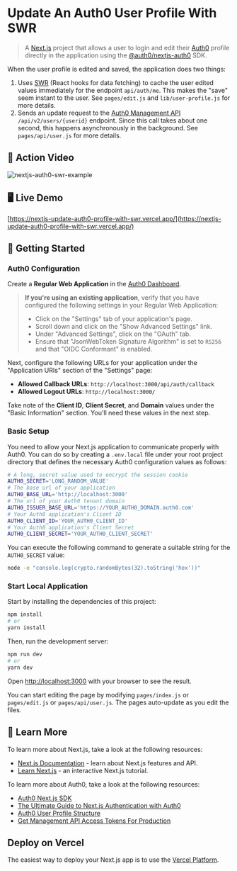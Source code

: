 # Update An Auth0 User Profile With SWR

> A [Next.js](https://nextjs.org/) project that allows a user to login and edit their [Auth0](https://auth0.com/) profile directly in the application using the [@auth0/nextjs-auth0](https://github.com/auth0/nextjs-auth0) SDK. 

When the user profile is edited and saved, the application does two things:
1. Uses [SWR](https://swr.vercel.app/) (React hooks for data fetching) to cache the user edited values immediately for the endpoint `api/auth/me`. This makes the  "save" seem instant to the user. See `pages/edit.js` and `lib/user-profile.js` for more details.
2. Sends an update request to the [Auth0 Management API](https://auth0.com/docs/api/management/v2) `/api/v2/users/{userid}` endpoint. Since this call takes about one second, this happens asynchronously in the background. See `pages/api/user.js` for more details.

## 🎥 Action Video

![nextjs-auth0-swr-example](https://user-images.githubusercontent.com/67964959/133476469-1b42b919-996d-4f2b-8ae2-6bc2a4234b1b.gif)

## 🖥️ Live Demo

[https://nextjs-update-auth0-profile-with-swr.vercel.app/](https://nextjs-update-auth0-profile-with-swr.vercel.app/)

## 🚀 Getting Started

### Auth0 Configuration

Create a **Regular Web Application** in the [Auth0 Dashboard](https://manage.auth0.com/#/applications).

> **If you're using an existing application**, verify that you have configured the following settings in your Regular Web Application:
>
> - Click on the "Settings" tab of your application's page.
> - Scroll down and click on the "Show Advanced Settings" link.
> - Under "Advanced Settings", click on the "OAuth" tab.
> - Ensure that "JsonWebToken Signature Algorithm" is set to `RS256` and that "OIDC Conformant" is enabled.

Next, configure the following URLs for your application under the "Application URIs" section of the "Settings" page:

- **Allowed Callback URLs**: `http://localhost:3000/api/auth/callback`
- **Allowed Logout URLs**: `http://localhost:3000/`

Take note of the **Client ID**, **Client Secret**, and **Domain** values under the "Basic Information" section. You'll need these values in the next step.

### Basic Setup

You need to allow your Next.js application to communicate properly with Auth0. You can do so by creating a `.env.local` file under your root project directory that defines the necessary Auth0 configuration values as follows:

```bash
# A long, secret value used to encrypt the session cookie
AUTH0_SECRET='LONG_RANDOM_VALUE'
# The base url of your application
AUTH0_BASE_URL='http://localhost:3000'
# The url of your Auth0 tenant domain
AUTH0_ISSUER_BASE_URL='https://YOUR_AUTH0_DOMAIN.auth0.com'
# Your Auth0 application's Client ID
AUTH0_CLIENT_ID='YOUR_AUTH0_CLIENT_ID'
# Your Auth0 application's Client Secret
AUTH0_CLIENT_SECRET='YOUR_AUTH0_CLIENT_SECRET'
```

You can execute the following command to generate a suitable string for the `AUTH0_SECRET` value:

```bash
node -e "console.log(crypto.randomBytes(32).toString('hex'))"
```
### Start Local Application 

Start by installing the dependencies of this project:

```bash
npm install
# or 
yarn install
```

Then, run the development server:

```bash
npm run dev
# or
yarn dev
```

Open [http://localhost:3000](http://localhost:3000) with your browser to see the result.

You can start editing the page by modifying `pages/index.js` or `pages/edit.js` or `pages/api/user.js`. The pages auto-update as you edit the files.

## 🔎 Learn More

To learn more about Next.js, take a look at the following resources:

- [Next.js Documentation](https://nextjs.org/docs) - learn about Next.js features and API.
- [Learn Next.js](https://nextjs.org/learn) - an interactive Next.js tutorial.

To learn more about Auth0, take a look at the following resources:

- [Auth0 Next.js SDK](https://github.com/auth0/nextjs-auth0)
- [The Ultimate Guide to Next.js Authentication with Auth0](https://auth0.com/blog/ultimate-guide-nextjs-authentication-auth0/)
- [Auth0 User Profile Structure](https://auth0.com/docs/users/user-profiles/user-profile-structure)
- [Get Management API Access Tokens For Production](https://auth0.com/docs/security/tokens/access-tokens/get-management-api-access-tokens-for-production)

## Deploy on Vercel

The easiest way to deploy your Next.js app is to use the [Vercel Platform](https://vercel.com/new).
